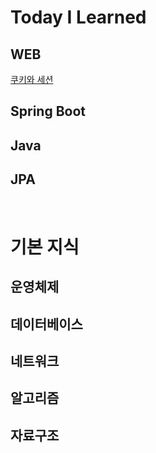 # Today I Learned
## WEB 
[쿠키와 세션](https://github.com/hwang11/TIL/blob/master/WEB/%EC%BF%A0%ED%82%A4%EC%99%80%EC%84%B8%EC%85%98.md) 

## Spring Boot 

## Java 
## JPA
<br>

# 기본 지식
## 운영체제
## 데이터베이스
## 네트워크
## 알고리즘
## 자료구조 

